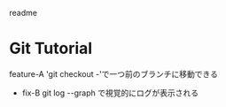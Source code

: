 readme
# Git Tutorial
feature-A
'git checkout -'で一つ前のブランチに移動できる
- fix-B
git log --graph で視覚的にログが表示される

